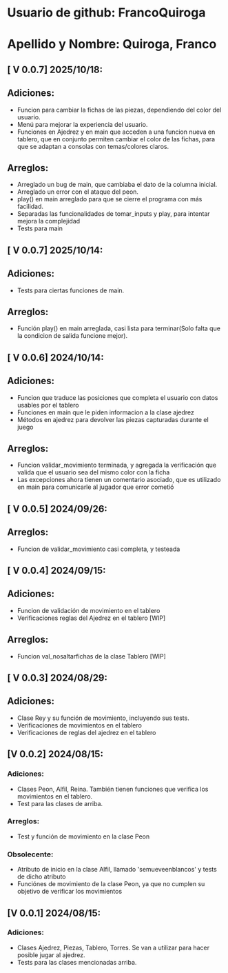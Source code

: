 # Usuario de github: FrancoQuiroga
# Apellido y Nombre: Quiroga, Franco
## [ V 0.0.7] 2025/10/18:
## Adiciones:
- Funcion para cambiar la fichas de las piezas, dependiendo del color del usuario.
- Menú para mejorar la experiencia del usuario.
- Funciones en Ajedrez y en main que acceden a una funcion nueva en tablero, que en conjunto permiten cambiar el color de las fichas, para que se adaptan a consolas con temas/colores claros.
## Arreglos:
- Arreglado un bug de main, que cambiaba el dato de la columna inicial.
- Arreglado un error con el ataque del peon.
- play() en main arreglado para que se cierre el programa con más facilidad.
- Separadas las funcionalidades de tomar_inputs y play, para intentar mejora la complejidad
- Tests para main
## [ V 0.0.7] 2025/10/14:
## Adiciones:
- Tests para ciertas funciones de main.
## Arreglos:
- Función play() en main arreglada, casi lista para terminar(Solo falta que la condicion de salida funcione mejor).
## [ V 0.0.6] 2024/10/14:
## Adiciones:
- Funcion que traduce las posiciones que completa el usuario
con datos usables por el tablero
- Funciones en main que le piden informacion a la clase ajedrez
- Métodos en ajedrez para devolver las piezas capturadas durante el juego

## Arreglos:
- Funcion validar_movimiento terminada, y agregada la verificación
que valida que el usuario sea del mismo color con la ficha
- Las excepciones ahora tienen un comentario asociado, que es utilizado en main para comunicarle al jugador que error cometió

## [ V 0.0.5] 2024/09/26:
## Arreglos:
- Funcion de validar_movimiento casi completa, y testeada

##  [ V 0.0.4] 2024/09/15:
## Adiciones:
- Funcion de validación de movimiento en el tablero
- Verificaciones reglas del Ajedrez en el tablero [WIP]
## Arreglos:
- Funcion val_nosaltarfichas de la clase Tablero [WIP]

##  [ V 0.0.3] 2024/08/29:
## Adiciones:
- Clase Rey y su función de movimiento, incluyendo sus tests.
- Verificaciones de movimientos en el tablero
- Verificaciones de reglas del ajedrez en el tablero


##  [V 0.0.2] 2024/08/15:
### Adiciones:
- Clases Peon, Alfil, Reina. También tienen funciones 
que verifica los movimientos en el tablero.
- Test para las clases de arriba.

### Arreglos:
- Test y función de movimiento en la clase Peon 

### Obsolecente:
- Atributo de inicio en la clase Alfil, llamado 'semueveenblancos'
y tests de dicho atributo
- Funciónes de movimiento de la clase Peon, ya que no cumplen su
objetivo de verificar los movimientos

## [V 0.0.1] 2024/08/15:

### Adiciones: 
- Clases Ajedrez, Piezas, Tablero, Torres. Se van a utilizar para 
hacer posible jugar al ajedrez.
- Tests para las clases mencionadas arriba.